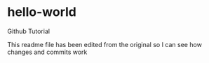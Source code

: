 # hello-world
Github Tutorial

This readme file has been edited from the original so I can see how changes and commits work
